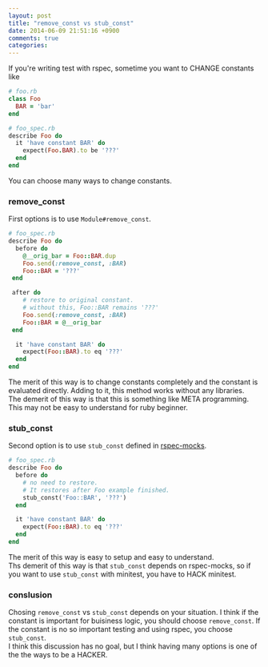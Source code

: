 ```yaml
---
layout: post
title: "remove_const vs stub_const"
date: 2014-06-09 21:51:16 +0900
comments: true
categories:
---
```


If you're writing test with rspec, sometime you want to CHANGE constants like

```ruby
# foo.rb
class Foo
  BAR = 'bar'
end

# foo_spec.rb
describe Foo do
  it 'have constant BAR' do
    expect(Foo.BAR).to be '???'
  end
end
```

You can choose many ways to change constants.

### remove_const

First options is to use `Module#remove_const`.

```ruby
# foo_spec.rb
describe Foo do
  before do
    @__orig_bar = Foo::BAR.dup
    Foo.send(:remove_const, :BAR)
    Foo::BAR = '???'
 end

 after do
    # restore to original constant.
    # without this, Foo::BAR remains '???'
    Foo.send(:remove_const, :BAR)
    Foo::BAR = @__orig_bar  
 end

  it 'have constant BAR' do
    expect(Foo::BAR).to eq '???'
  end
end
```

The merit of this way is to change constants completely and the constant is evaluated directly.
Adding to it, this method works without any libraries.  
The demerit of this way is that this is something like META programming. This may not be easy to understand for ruby beginner.

### stub_const

Second option is to use `stub_const` defined in [rspec-mocks](https://github.com/rspec/rspec-mocks).

```ruby
# foo_spec.rb
describe Foo do
  before do
    # no need to restore.
    # It restores after Foo example finished.
    stub_const('Foo::BAR', '???')
  end

  it 'have constant BAR' do
    expect(Foo::BAR).to eq '???'
  end
end
```

The merit of this way is easy to setup and easy to understand.  
Ths demerit of this way is that `stub_const` depends on rspec-mocks, so if you want to use `stub_const` with minitest,
you have to HACK minitest.

### conslusion

Chosing `remove_const` vs `stub_const` depends on your situation. I think if the constant is important for buisiness logic,
you should choose `remove_const`. If the constant is no so important testing and using rspec, you choose `stub_const`.  
I think this discussion has no goal, but I think having many options is one of the the ways to be a HACKER.

